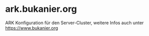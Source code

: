 # ark.bukanier.org
ARK Konfiguration für den Server-Cluster, weitere Infos auch unter https://www.bukanier.org

